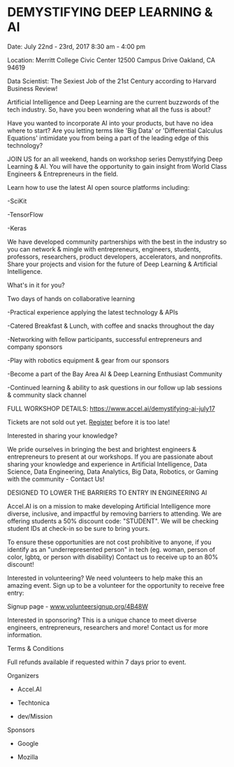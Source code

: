 # DEMYSTIFYING DEEP LEARNING & AI

Date: July 22nd - 23rd, 2017 8:30 am - 4:00 pm

Location:
Merritt College Civic Center
12500 Campus Drive
Oakland, CA 94619


Data Scientist: The Sexiest Job of the 21st Century according to Harvard Business Review!

Artificial Intelligence and Deep Learning are the current buzzwords of the tech industry. So, have you been wondering what all the fuss is about?

Have you wanted to incorporate AI into your products, but have no idea where to start? Are you letting terms like 'Big Data' or 'Differential Calculus Equations' intimidate you from being a part of the leading edge of this technology?


JOIN US for an all weekend, hands on workshop series Demystifying Deep Learning & AI. You will have the opportunity to gain insight from World Class Engineers & Entrepreneurs in the field.

Learn how to use the latest AI open source platforms including:

-SciKit

-TensorFlow

-Keras



We have developed community partnerships with the best in the industry so you can network & mingle with entrepreneurs, engineers, students, professors, researchers, product developers, accelerators, and nonprofits. Share your projects and vision for the future of Deep Learning & Artificial Intelligence.


What's in it for you?

Two days of hands on collaborative learning

-Practical experience applying the latest technology & APIs

-Catered Breakfast & Lunch, with coffee and snacks throughout the day

-Networking with fellow participants, successful entrepreneurs and company sponsors

-Play with robotics equipment & gear from our sponsors

-Become a part of the Bay Area AI & Deep Learning Enthusiast Community

-Continued learning & ability to ask questions in our follow up lab sessions & community slack channel

FULL WORKSHOP DETAILS: https://www.accel.ai/demystifying-ai-july17


Tickets are not sold out yet. [Register](https://www.eventbrite.com/e/demystifying-deep-learning-ai-tickets-34351888423) before it is too late!

Interested in sharing your knowledge?

We pride ourselves in bringing the best and brightest engineers & entrepreneurs to present at our workshops. If you are passionate about sharing your knowledge and experience in Artificial Intelligence, Data Science, Data Engineering, Data Analytics, Big Data, Robotics, or Gaming with the community - Contact Us!



DESIGNED TO LOWER THE BARRIERS TO ENTRY IN ENGINEERING AI

Accel.AI is on a mission to make developing Artificial Intelligence more diverse, inclusive, and impactful by removing barriers to attending. We are offering students a 50% discount code: "STUDENT". We will be checking student IDs at check-in so be sure to bring yours.

To ensure these opportunities are not cost prohibitive to anyone, if you identify as an "underrepresented person" in tech (eg. woman, person of color, lgbtq, or person with disability) Contact us to receive up to an 80% discount!


Interested in volunteering?
We need volunteers to help make this an amazing event. Sign up to be a volunteer for the opportunity to receive free entry: 

Signup page - www.volunteersignup.org/4B48W


Interested in sponsoring?
This is a unique chance to meet diverse engineers, entrepreneurs, researchers and more! Contact us for more information.

Terms & Conditions

Full refunds available if requested within 7 days prior to event.

Organizers

- Accel.AI

- Techtonica

- dev/Mission

Sponsors

- Google

- Mozilla
